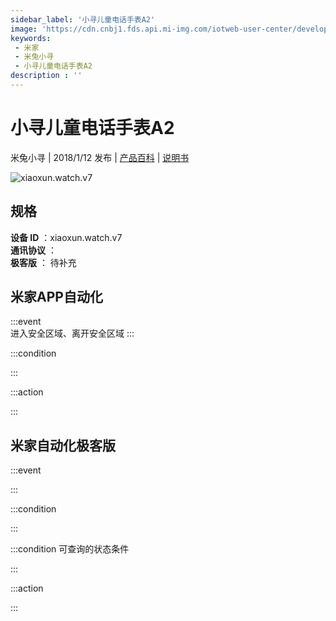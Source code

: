 ```yaml
---
sidebar_label: '小寻儿童电话手表A2'
image: 'https://cdn.cnbj1.fds.api.mi-img.com/iotweb-user-center/developer_1679069106140i96zSuDt.png?GalaxyAccessKeyId=AKVGLQWBOVIRQ3XLEW&Expires=9223372036854775807&Signature=OW4G7YV0l+9+No/tog01UfcHMvk='
keywords: 
 - 米家
 - 米兔小寻
 - 小寻儿童电话手表A2
description : ''
---
```

# 小寻儿童电话手表A2

米兔小寻 | 2018/1/12 发布 | [产品百科](https://home.mi.com/webapp/content/baike/product/index.html?model=xiaoxun.watch.v7/) | [说明书](https://home.mi.com/views/introduction.html?model=xiaoxun.watch.v7&region=cn)

![xiaoxun.watch.v7](https://cdn.cnbj1.fds.api.mi-img.com/iotweb-user-center/developer_1679069106140i96zSuDt.png?GalaxyAccessKeyId=AKVGLQWBOVIRQ3XLEW&Expires=9223372036854775807&Signature=OW4G7YV0l+9+No/tog01UfcHMvk=)

## 规格  
> 
**设备 ID** ：xiaoxun.watch.v7  
**通讯协议** ：  
**极客版**  ： 待补充 


## 米家APP自动化  

:::event  
进入安全区域、离开安全区域
:::

:::condition  

:::

:::action   

:::

## 米家自动化极客版  

:::event  

:::

:::condition  

:::

:::condition 可查询的状态条件  

:::

:::action  

:::

        
